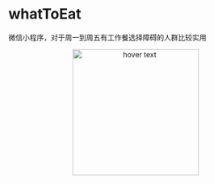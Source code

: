 # whatToEat
微信小程序，对于周一到周五有工作餐选择障碍的人群比较实用

<p align="center">
  <img src="https://public-jinxin.s3-ap-northeast-1.amazonaws.com/miniprogram/%E8%B5%B0%E5%90%83%E5%91%97qrcode.png" width="250" title="hover text">
</p>
